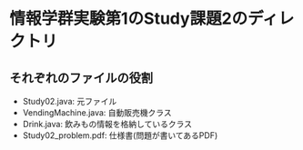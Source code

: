 # 情報学群実験第1のStudy課題2のディレクトリ

## それぞれのファイルの役割

* Study02.java: 元ファイル
* VendingMachine.java: 自動販売機クラス
* Drink.java: 飲みもの情報を格納しているクラス
* Study02_problem.pdf: 仕様書(問題が書いてあるPDF)
